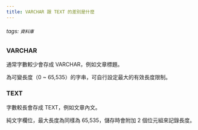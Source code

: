 ```yaml
---
title: VARCHAR 跟 TEXT 的差別是什麼
---
```

###### tags: `資料庫`
### VARCHAR
通常字數較少會存成 VARCHAR，例如文章標題。

為可變長度（0 ~ 65,535）的字串，可自行設定最大的有效長度限制。

### TEXT
字數較長會存成 TEXT，例如文章內文。

純文字欄位，最大長度為同樣為 65,535，儲存時會附加 2 個位元組來記錄長度。